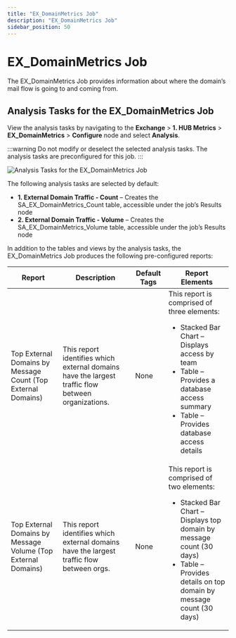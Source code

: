 ```yaml
---
title: "EX_DomainMetrics Job"
description: "EX_DomainMetrics Job"
sidebar_position: 50
---
```


# EX_DomainMetrics Job

The EX_DomainMetrics Job provides information about where the domain’s mail flow is going to and
coming from.

## Analysis Tasks for the EX_DomainMetrics Job

View the analysis tasks by navigating to the **Exchange** > **1. HUB Metrics** >
**EX_DomainMetrics** > **Configure** node and select **Analysis**.

:::warning
Do not modify or deselect the selected analysis tasks. The analysis tasks are
preconfigured for this job.
:::


![Analysis Tasks for the EX_DomainMetrics Job](/img/product_docs/accessanalyzer/12.0/solutions/exchange/hubmetrics/domainmetricsanalysis.webp)

The following analysis tasks are selected by default:

-   **1. External Domain Traffic - Count** – Creates the SA_EX_DomainMetrics_Count table, accessible
       under the job’s Results node
-   **2. External Domain Traffic - Volume** – Creates the SA_EX_DomainMetrics_Volume table, accessible
       under the job’s Results node

In addition to the tables and views by the analysis tasks, the EX_DomainMetrics Job produces the
following pre-configured reports:

| Report                                                        | Description                                                                                        | Default Tags | Report Elements                                                                                                                                                                                               |
| ------------------------------------------------------------- | -------------------------------------------------------------------------------------------------- | ------------ | ------------------------------------------------------------------------------------------------------------------------------------------------------------------------------------------------------------- |
| Top External Domains by Message Count (Top External Domains)  | This report identifies which external domains have the largest traffic flow between organizations. | None         | This report is comprised of three elements: <ul><li>Stacked Bar Chart – Displays access by team</li><li>Table – Provides a database access summary</li><li>Table – Provides database access details</li></ul> |
| Top External Domains by Message Volume (Top External Domains) | This report identifies which external domains have the largest traffic flow between orgs.          | None         | This report is comprised of two elements: <ul><li>Stacked Bar Chart – Displays top domain by message count (30 days)</li><li>Table – Provides details on top domain by message count (30 days)</li></ul>      |

